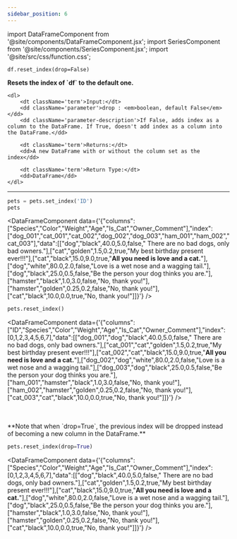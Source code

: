 ```yaml
---
sidebar_position: 6
---
```


import DataFrameComponent from '@site/components/DataFrameComponent.jsx';
import SeriesComponent from '@site/components/SeriesComponent.jsx';
import '@site/src/css/function.css';

<code>df.reset_index(drop=False)</code>

<div className='base'>
    <p><strong>Resets the index of `df` to the default one.</strong></p>
    
    <dl>
        <dt className='term'>Input:</dt>
        <dd className='parameter'>drop : <em>boolean, default False</em></dd>
        <dd className='parameter-description'>If False, adds index as a column to the DataFrame. If True, doesn't add index as a column into the DataFrame.</dd>

        <dt className='term'>Returns:</dt>
        <dd>A new DataFrame with or without the column set as the index</dd>

        <dt className='term'>Return Type:</dt>
        <dd>DataFrame</dd>
    </dl>
</div>

---

```python
pets = pets.set_index('ID')
pets
```

<DataFrameComponent data={'{"columns":["Species","Color","Weight","Age","Is_Cat","Owner_Comment"],"index":["dog_001","cat_001","cat_002","dog_002","dog_003","ham_001","ham_002","cat_003"],"data":[["dog","black",40.0,5.0,false,"      There are no bad dogs, only bad owners."],["cat","golden",1.5,0.2,true,"My best birthday present ever!!!"],["cat","black",15.0,9.0,true,"****All you need is love and a cat.****"],["dog","white",80.0,2.0,false,"Love is a wet nose and a wagging tail."],["dog","black",25.0,0.5,false,"Be the person your dog thinks you are."],["hamster","black",1.0,3.0,false,"No, thank you!"],["hamster","golden",0.25,0.2,false,"No, thank you!"],["cat","black",10.0,0.0,true,"No, thank you!"]]}'} />

```python
pets.reset_index()
```

<DataFrameComponent data={'{"columns":["ID","Species","Color","Weight","Age","Is_Cat","Owner_Comment"],"index":[0,1,2,3,4,5,6,7],"data":[["dog_001","dog","black",40.0,5.0,false,"      There are no bad dogs, only bad owners."],["cat_001","cat","golden",1.5,0.2,true,"My best birthday present ever!!!"],["cat_002","cat","black",15.0,9.0,true,"****All you need is love and a cat.****"],["dog_002","dog","white",80.0,2.0,false,"Love is a wet nose and a wagging tail."],["dog_003","dog","black",25.0,0.5,false,"Be the person your dog thinks you are."],["ham_001","hamster","black",1.0,3.0,false,"No, thank you!"],["ham_002","hamster","golden",0.25,0.2,false,"No, thank you!"],["cat_003","cat","black",10.0,0.0,true,"No, thank you!"]]}'} />

<p><br></br> **Note that when `drop=True`, the previous index will be dropped instead of becoming a new column in the DataFrame.** </p>

```python
pets.reset_index(drop=True)
```

<DataFrameComponent data={'{"columns":["Species","Color","Weight","Age","Is_Cat","Owner_Comment"],"index":[0,1,2,3,4,5,6,7],"data":[["dog","black",40.0,5.0,false,"      There are no bad dogs, only bad owners."],["cat","golden",1.5,0.2,true,"My best birthday present ever!!!"],["cat","black",15.0,9.0,true,"****All you need is love and a cat.****"],["dog","white",80.0,2.0,false,"Love is a wet nose and a wagging tail."],["dog","black",25.0,0.5,false,"Be the person your dog thinks you are."],["hamster","black",1.0,3.0,false,"No, thank you!"],["hamster","golden",0.25,0.2,false,"No, thank you!"],["cat","black",10.0,0.0,true,"No, thank you!"]]}'} />